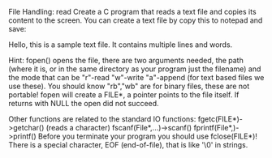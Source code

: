 File Handling: read
Create a C program that reads a text file and copies its content to the screen.
You can create a text file by copy this to notepad and save:

Hello, this is a sample text file.
It contains multiple lines and words.

Hint: fopen() opens the file, there are two arguments needed, the path (where it is, or in the same directory as your program just the filename) and the mode that can be "r"-read "w"-write "a"-append (for text based files we use these). 
You should know "rb","wb" are for binary files, these are not portable!
fopen will create a FILE*, a pointer points to the file itself. If returns with NULL the open did not succeed.

Other functions are related to the standard IO functions:
fgetc(FILE*)->getchar() (reads a character)
fscanf(File*,...)->scanf()
fprintf(File*,)->printf()
Before you terminate your program you should use fclose(FILE*)!
There is a special character, EOF (end-of-file), that is like '\0' in strings.
